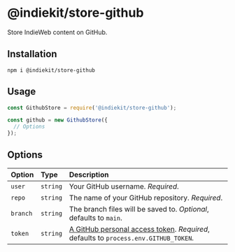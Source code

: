 # @indiekit/store-github

Store IndieWeb content on GitHub.

## Installation

`npm i @indiekit/store-github`

## Usage

```js
const GithubStore = require('@indiekit/store-github');

const github = new GithubStore({
  // Options
});
```

## Options

| Option | Type | Description |
| :----- | :--- | :---------- |
| `user` | `string` | Your GitHub username. *Required*. |
| `repo` | `string` | The name of your GitHub repository. *Required*. |
| `branch` | `string` | The branch files will be saved to. *Optional*, defaults to `main`. |
| `token` | `string` | [A GitHub personal access token][pat]. *Required*, defaults to `process.env.GITHUB_TOKEN`. |

[pat]: https://docs.github.com/en/authentication/keeping-your-account-and-data-secure/creating-a-personal-access-token
